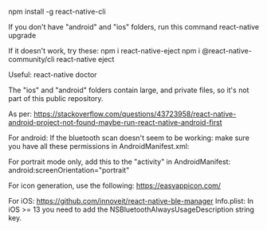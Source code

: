 npm install -g react-native-cli

If you don't have "android" and "ios" folders, run this command
react-native upgrade

If it doesn't work, try these:
npm i react-native-eject
npm i @react-native-community/cli
react-native eject

Useful:
react-native doctor

The "ios" and "android" folders contain large, and private files, so it's not part of this public repository.


As per: https://stackoverflow.com/questions/43723958/react-native-android-project-not-found-maybe-run-react-native-android-first

For android:
If the bluetooth scan doesn't seem to be working: make sure you have all these permissions in AndroidManifest.xml:
<uses-permission android:name="android.permission.BLUETOOTH_CONNECT" />
<uses-permission android:name="android.permission.BLUETOOTH_SCAN" />
<uses-permission android:name="android.permission.ACCESS_COARSE_LOCATION" />
<uses-permission android:name="android.permission.ACCESS_FINE_LOCATION" />

For portrait mode only, add this to the "activity" in AndroidManifest: android:screenOrientation="portrait"

For icon generation, use the following: https://easyappicon.com/


For iOS:
https://github.com/innoveit/react-native-ble-manager
Info.plist: In iOS >= 13 you need to add the NSBluetoothAlwaysUsageDescription string key.
